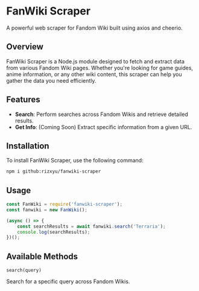 # FanWiki Scraper

A powerful web scraper for Fandom Wiki built using axios and cheerio.

## Overview

FanWiki Scraper is a Node.js module designed to fetch and extract data from various Fandom Wiki pages. Whether you're looking for game guides, anime information, or any other wiki content, this scraper can help you gather the data you need efficiently.

## Features

- **Search**: Perform searches across Fandom Wikis and retrieve detailed results.
- **Get Info**: (Coming Soon) Extract specific information from a given URL.

## Installation

To install FanWiki Scraper, use the following command:

```bash
npm i github:rizxyu/fanwiki-scraper
```

## Usage

```javascript
const FanWiki = require('fanwiki-scraper');
const fanwiki = new FanWiki();

(async () => {
    const searchResults = await fanwiki.search('Terraria');
    console.log(searchResults);
})();

```

## Available Methods
`search(query)`
<p>Search for a specific query across Fandom Wikis.</p>
